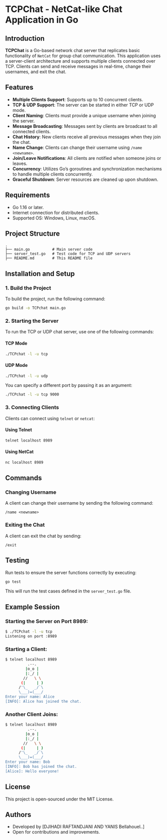 
# TCPChat - NetCat-like Chat Application in Go

## Introduction

**TCPChat** is a Go-based network chat server that replicates basic functionality of `NetCat` for group chat communication. This application uses a server-client architecture and supports multiple clients connected over TCP. Clients can send and receive messages in real-time, change their usernames, and exit the chat.

## Features

- **Multiple Clients Support**: Supports up to 10 concurrent clients.
- **TCP & UDP Support**: The server can be started in either TCP or UDP mode.
- **Client Naming**: Clients must provide a unique username when joining the server.
- **Message Broadcasting**: Messages sent by clients are broadcast to all connected clients.
- **Chat History**: New clients receive all previous messages when they join the chat.
- **Name Change**: Clients can change their username using `/name <newname>`.
- **Join/Leave Notifications**: All clients are notified when someone joins or leaves.
- **Concurrency**: Utilizes Go’s goroutines and synchronization mechanisms to handle multiple clients concurrently.
- **Graceful Shutdown**: Server resources are cleaned up upon shutdown.

## Requirements

- Go 1.16 or later.
- Internet connection for distributed clients.
- Supported OS: Windows, Linux, macOS.

## Project Structure

```
.
├── main.go          # Main server code
├── server_test.go   # Test code for TCP and UDP servers
├── README.md        # This README file
```

## Installation and Setup

### 1. Build the Project

To build the project, run the following command:

```bash
go build -o TCPchat main.go
```

### 2. Starting the Server

To run the TCP or UDP chat server, use one of the following commands:

#### TCP Mode
```bash
./TCPchat -l -u tcp
```

#### UDP Mode
```bash
./TCPchat -l -u udp
```

You can specify a different port by passing it as an argument:
```bash
./TCPchat -l -u tcp 9000
```

### 3. Connecting Clients

Clients can connect using `telnet` or `netcat`:

#### Using Telnet
```bash
telnet localhost 8989
```

#### Using NetCat
```bash
nc localhost 8989
```

## Commands

### Changing Username

A client can change their username by sending the following command:
```
/name <newname>
```

### Exiting the Chat

A client can exit the chat by sending:
```
/exit
```

## Testing

Run tests to ensure the server functions correctly by executing:

```bash
go test
```

This will run the test cases defined in the `server_test.go` file.

## Example Session

### Starting the Server on Port 8989:
```bash
$ ./TCPchat -l -u tcp
Listening on port :8989
```

### Starting a Client:
```bash
$ telnet localhost 8989
          .--.
         |o_o |
         |:_/ |
        //   \ \
       (|     | )
      /'\_   _/`\
      \___)=(___/
Enter your name: Alice
[INFO]: Alice has joined the chat.
```

### Another Client Joins:
```bash
$ telnet localhost 8989
          .--.
         |o_o |
         |:_/ |
        //   \ \
       (|     | )
      /'\_   _/`\
      \___)=(___/
Enter your name: Bob
[INFO]: Bob has joined the chat.
[Alice]: Hello everyone!
```

## License

This project is open-sourced under the MIT License.

## Authors

- Developed by [DJIHADI RAFTANDJANI AND YANIS Bellahouel..]
- Open for contributions and improvements.
